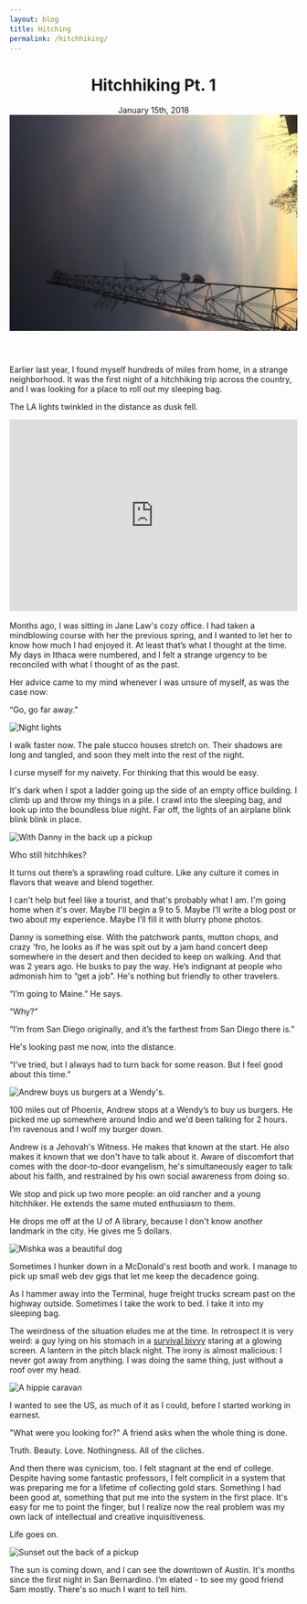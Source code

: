 ```yaml
---
layout: blog
title: Hitching
permalink: /hitchhiking/
---
```



  <header class="tc-ns pt4 pt5-ns">
    <h1 class="f3 fw7 f2-m f-subheadline-l font-body measure lh-title mt0">Hitchhiking Pt. 1</h1>
    <time class="f5 f4-l db fw1 font-body mb4"> January 15th, 2018</time>
    <img class="w-100 dib center-ns measure f3" src="/assets/img/hitching/opening.jpg" alt=""/>
  </header>

  Earlier last year, I found myself hundreds of miles from home, in a strange neighborhood. It was the first night of a hitchhiking trip across the country, and I was looking for a place to roll out my sleeping bag.

  The LA lights twinkled in the distance as dusk fell.

<div class="cover">
<iframe src="https://player.vimeo.com/video/242748906" width="100%" height="335" class="mt4 mt5-ns" frameborder="0" webkitallowfullscreen mozallowfullscreen allowfullscreen></iframe>
</div>

Months ago, I was sitting in Jane Law's cozy office. I had taken a mindblowing course with her the previous spring, and I wanted to let her to know how much I had enjoyed it. At least that’s what I thought at the time. My days in Ithaca were numbered, and I felt a strange urgency to be reconciled with what I thought of as the past.

Her advice came to my mind whenever I was unsure of myself, as was the case now:

“Go, go far away.”

![Night lights]({{site.baseurl}}/assets/img/hitching/night.png)

I walk faster now. The pale stucco houses stretch on. Their shadows are long and tangled, and soon they melt into the rest of the night.

I curse myself for my naivety. For thinking that this would be easy.

It's dark when I spot a ladder going up the side of an empty office building. I climb up and throw my things in a pile. I crawl into the sleeping bag, and look up into the boundless blue night. Far off, the lights of an airplane blink blink blink in place.

![With Danny in the back up a pickup]({{site.baseurl}}/assets/img/hitching/4.png)

Who still hitchhikes?

It turns out there’s a sprawling road culture. Like any culture it comes in flavors that weave and blend together.

I can't help but feel like a tourist, and that's probably what I am. I'm going home when it's over. Maybe I'll begin a 9 to 5. Maybe I’ll write a blog post or two about my experience. Maybe I’ll fill it with blurry phone photos.

Danny is something else. With the patchwork pants, mutton chops, and crazy 'fro, he looks as if he was spit out by a jam band concert deep somewhere in the desert and then decided to keep on walking. And that was 2 years ago. He busks to pay the way. He’s indignant at people who admonish him to “get a job”. He's nothing but friendly to other travelers.

“I’m going to Maine.” He says.

“Why?”

“I’m from San Diego originally, and it’s the farthest from San Diego there is.”

He's looking past me now, into the distance.

“I’ve tried, but I always had to turn back for some reason. But I feel good about this time.”

![Andrew buys us burgers at a Wendy's.]({{site.baseurl}}/assets/img/hitching/andrew.png)

100 miles out of Phoenix, Andrew stops at a Wendy’s to buy us burgers. He picked me up somewhere around Indio and we'd been talking for 2 hours. I’m ravenous and I wolf my burger down.

Andrew is a Jehovah's Witness. He makes that known at the start. He also makes it known that we don't have to talk about it. Aware of discomfort that comes with the door-to-door evangelism, he's simultaneously eager to talk about his faith, and restrained by his own social awareness from doing so.

We stop and pick up two more people: an old rancher and a young hitchhiker. He extends the same muted enthusiasm to them.

He drops me off at the U of A library, because I don't know another landmark in the city. He gives me 5 dollars.

![Mishka was a beautiful dog]({{site.baseurl}}/assets/img/hitching/5.png)

Sometimes I hunker down in a McDonald's rest booth and work. I manage to pick up small web dev gigs that let me keep the decadence going.

As I hammer away into the Terminal, huge freight trucks scream past on the highway outside. Sometimes I take the work to bed. I take it into my sleeping bag.

The weirdness of the situation eludes me at the time. In retrospect it is very weird: a guy lying on his stomach in a <a href="https://s3.amazonaws.com/images.gearjunkie.com/uploads/2007/07/bivvy-sleeper2.jpg">survival bivvy</a> staring at a glowing screen. A lantern in the pitch black night. The irony is almost malicious: I never got away from anything. I was doing the same thing,  just without a roof over my head.

![A hippie caravan]({{site.baseurl}}/assets/img/hitching/8.png)

I wanted to see the US, as much of it as I could, before I started working in earnest.

"What were you looking for?" A friend asks when the whole thing is done.

Truth. Beauty. Love. Nothingness. All of the cliches.

And then there was cynicism, too. I felt stagnant at the end of college. Despite having some fantastic professors, I felt complicit in a system that was preparing me for a lifetime of collecting gold stars. Something I had been good at, something that put me into the system in the first place. It's easy for me to point the finger, but I realize now the real problem was my own lack of intellectual and creative inquisitiveness.

Life goes on.

![Sunset out the back of a pickup]({{site.baseurl}}/assets/img/hitching/2.png)

The sun is coming down, and I can see the downtown of Austin. It's months since the first night in San Bernardino. I’m elated - to see my good friend Sam mostly. There's so much I want to tell him.
